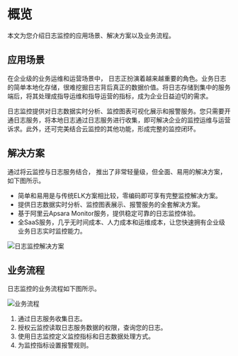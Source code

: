 # 概览

本文为您介绍日志监控的应用场景、解决方案以及业务流程。

## 应用场景

在企业级的业务运维和运营场景中， 日志正扮演着越来越重要的角色。业务日志的简单本地化存储，很难挖掘日志背后真正的数据价值。将日志存储到集中的服务端后，将其处理成指导运维和指导运营的指标，成为企业日益迫切的需求。

日志监控提供对日志数据实时分析、监控图表可视化展示和报警服务。您只需要开通日志服务，将本地日志通过日志服务进行收集，即可解决企业的监控运维与运营诉求。此外，还可完美结合云监控的其他功能，形成完整的监控闭环。

## 解决方案

通过将云监控与日志服务结合， 推出了非常轻量级，但全面、易用的解决方案，如下图所示。

-   简单和易用是与传统ELK方案相比较，零编码即可享有完整监控解决方案。
-   提供日志数据实时分析、监控图表展示、报警服务的全套解决方案。
-   基于阿里云Apsara Monitor服务，提供稳定可靠的日志监控体验。
-   全SaaS服务，几乎无时间成本、人力成本和运维成本，让您快速拥有企业级业务日志实时监控能力。

![日志监控解决方案](https://static-aliyun-doc.oss-accelerate.aliyuncs.com/assets/img/zh-CN/5098571951/p3569.png)

## 业务流程

日志监控的业务流程如下图所示。

![业务流程](https://static-aliyun-doc.oss-accelerate.aliyuncs.com/assets/img/zh-CN/5098571951/p3570.png)

1.  通过日志服务收集日志。
2.  授权云监控读取日志服务数据的权限，查询您的日志。
3.  使用日志监控定义监控指标和日志数据处理方式。
4.  为监控指标设置报警规则。

